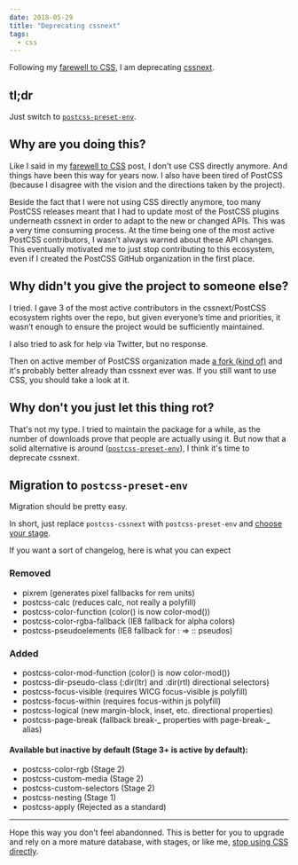```yaml
---
date: 2018-05-29
title: "Deprecating cssnext"
tags:
  - css
---
```


Following my [farewell to CSS](../farewell-css/), I am deprecating
[cssnext](http://cssnext.io).

## tl;dr

Just switch to [`postcss-preset-env`](http://preset-env.cssdb.org/).

## Why are you doing this?

Like I said in my [farewell to CSS](../farewell-css/) post, I don't use CSS
directly anymore. And things have been this way for years now. I also have been
tired of PostCSS (because I disagree with the vision and the directions taken by
the project).

Beside the fact that I were not using CSS directly anymore, too many PostCSS
releases meant that I had to update most of the PostCSS plugins underneath
cssnext in order to adapt to the new or changed APIs. This was a very time
consuming process. At the time being one of the most active PostCSS
contributors, I wasn’t always warned about these API changes. This eventually
motivated me to just stop contributing to this ecosystem, even if I created the
PostCSS GitHub organization in the first place.

## Why didn't you give the project to someone else?

I tried. I gave 3 of the most active contributors in the cssnext/PostCSS
ecosystem rights over the repo, but given everyone’s time and priorities, it
wasn’t enough to ensure the project would be sufficiently maintained.

I also tried to ask for help via Twitter, but no response.

Then on active member of PostCSS organization made
[a fork (kind of)](http://preset-env.cssdb.org/) and it's probably better
already than cssnext ever was. If you still want to use CSS, you should take a
look at it.

## Why don't you just let this thing rot?

That's not my type. I tried to maintain the package for a while, as the number
of downloads prove that people are actually using it. But now that a solid
alternative is around ([`postcss-preset-env`](http://preset-env.cssdb.org/)), I
think it's time to deprecate cssnext.

## Migration to `postcss-preset-env`

Migration should be pretty easy.

In short, just replace `postcss-cssnext` with `postcss-preset-env` and
[choose your stage](https://github.com/csstools/postcss-preset-env#stage).

If you want a sort of changelog, here is what you can expect

### Removed

* pixrem (generates pixel fallbacks for rem units)
* postcss-calc (reduces calc, not really a polyfill)
* postcss-color-function (color() is now color-mod())
* postcss-color-rgba-fallback (IE8 fallback for alpha colors)
* postcss-pseudoelements (IE8 fallback for : => :: pseudos)

### Added

* postcss-color-mod-function (color() is now color-mod())
* postcss-dir-pseudo-class (:dir(ltr) and :dir(rtl) directional selectors)
* postcss-focus-visible (requires WICG focus-visible js polyfill)
* postcss-focus-within (requires focus-within js polyfill)
* postcss-logical (new margin-block, inset, etc. directional properties)
* postcss-page-break (fallback break-_ properties with page-break-_ alias)

#### Available but inactive by default (Stage 3+ is active by default):

* postcss-color-rgb (Stage 2)
* postcss-custom-media (Stage 2)
* postcss-custom-selectors (Stage 2)
* postcss-nesting (Stage 1)
* postcss-apply (Rejected as a standard)

---

Hope this way you don't feel abandonned. This is better for you to upgrade and
rely on a more mature database, with stages, or like me,
[stop using CSS directly](../farewell-css/).
